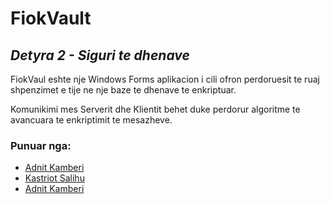 # FiokVault
## _Detyra 2 - Siguri te dhenave_


FiokVaul eshte nje Windows Forms aplikacion i cili ofron perdoruesit te ruaj shpenzimet e tije ne nje baze te dhenave te enkriptuar.

Komunikimi mes Serverit dhe Klientit behet duke perdorur algoritme te avancuara te enkriptimit te mesazheve.  

### Punuar nga:
- [Adnit Kamberi](https://github.com/adnit)
- [Kastriot Salihu](https://github.com/kastriotsalihu1)
- [Adnit Kamberi](https://github.com/LendritIbrahimi)

